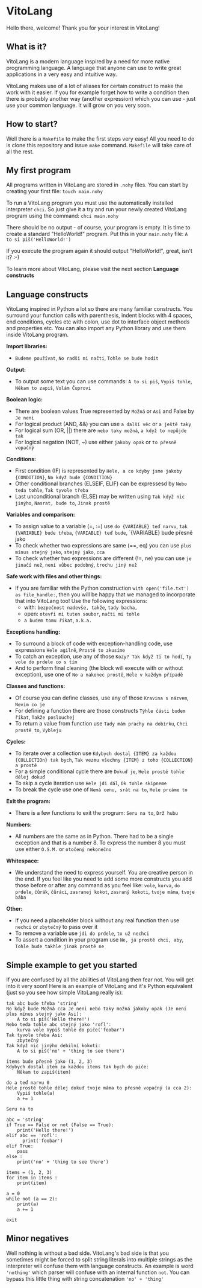 VitoLang
========

Hello there, welcome! Thank you for your interest in VitoLang!

What is it?
-----------

VitoLang is a modern language inspired by a need for more native programming language. A language that anyone
can use to write great applications in a very easy and intuitive way.

VitoLang makes use of a lot of aliases for certain construct to make the work with it easier.
If you for example forget how to write a condition then there is probably another way (another expression)
which you can use - just use your common language. It will grow on you very soon.

How to start?
-------------

Well there is a `Makefile` to make the first steps very easy! All you need to do is clone this repository
and issue `make` command. `Makefile` will take care of all the rest.

My first program
----------------

All programs written in VitoLang are stored in `.nohy` files. You can start by creating your first
file: `touch main.nohy`

To run a VitoLang program you must use the automatically installed interpreter `chci`. So just give it a try and run
your newly created VitoLang program using the command: `chci main.nohy`

There should be no output - of course, your program is empty. It is time to create a standard "HelloWorld!" program.
Put this in your `main.nohy` file: `A to si piš('HelloWorld!')`

If you execute the program again it should output "HelloWorld!", great, isn't it? :-)

To learn more about VitoLang, please visit the next section **Language constructs**

Language constructs
-------------------

VitoLang inspired in Python a lot so there are many familiar constructs. You surround your function calls with
parenthesis, indent blocks with 4 spaces, end conditions, cycles etc with colon, use dot to interface object
methods and properties etc. You can also import any Python library and use them inside VitoLang program.

**Import libraries:**
- `Budeme používat`, `No radši mi načti`, `Tohle se bude hodit`

**Output:**
- To output some text you can use commands: `A to si piš`, `Vypiš tohle`, `Někam to zapiš`, `Volám Čuprovi`

**Boolean logic:**
- There are boolean values True represented by `Možná` or `Asi` and False by `Je neni`
- For logical product (AND, &&) you can use `a další věc` or `a ještě taky`
- For logical sum (OR, ||) there are `nebo taky možná`, `a když to nepůjde tak`
- For logical negation (NOT, ~) use either `jakoby opak` or `to přesně vopačný`

**Conditions:**
- First condition (IF) is represented by `Hele, a co kdyby jsme jakoby {CONDITION}`, `No když bude {CONDITION}`
- Other conditional branches (ELSEIF, ELIF) can be expressesd by `Nebo teda tohle`, `Tak tyvole třeba`
- Last unconditional branch (ELSE) may be written using `Tak když nic jinýho`, `Nasrat, bude to`, `Jinak prostě`

**Variables and comparison:**
- To assign value to a variable (=, :=) use `do {VARIABLE} teď narvu`, `tak {VARIABLE} bude třeba`,
  `{VARIABLE} teď bude`, `{VARIABLE} bude přesně jako
- To check whether two expressions are same (==, eq) you can use `plus mínus stejný jako`, `stejný jako`, `cca`
- To check whether two expressions are different (!=, ne) you can use `je jinačí než`, `není vůbec podobný`,
  `trochu jiný než`

**Safe work with files and other things:**
- If you are familiar with the Python construction `with open('file.txt') as file_handle:`, then you will be happy
  that we managed to incorporate that into VitoLang too! Use the following expressions:
    - with: `bezpečnost nadevše, takže`, `tady bacha, `
    - open: `otevři mi tuten soubor`, `načti mi tohle`
    - `a budem tomu říkat`, `a.k.a.`

**Exceptions handling:**
- To surround a block of code with exception-handling code, use expressions `Hele agilně`, `Prostě to zkusíme`
- To catch an exception, use any of those `Kozy? Tak když ti to hodí`, `Ty vole do prdele co s tím`
- And to perform final cleaning (the block will execute with or without exception), use one of `No a nakonec prostě`,
  `Hele v každym případě`

**Classes and functions:**
- Of course you can define classes, use any of those `Kravina s názvem`, `Nevim co je`
- For defining a function there are those constructs `Týhle části budem říkat`, `Takže poslouchej`
- To return a value from function use `Tady mám prachy na dobírku`, `Chci prostě to`, `Vybleju`

**Cycles:**
- To iterate over a collection use `Kdybych dostal {ITEM} za každou {COLLECTIOn} tak bych`,
  `Tak vezmu všechny {ITEM} z toho {COLLECTION} a prostě`
- For a simple conditional cycle there are `Dokuď je`, `Hele prostě tohle dělej dokuď`
- To skip a cycle iteration use `Hele jdi dál`, `Ok tohle skipneme`
- To break the cycle use one of `Nemá cenu, srát na to`, `Hele prcáme to`

**Exit the program:**
- There is a few functions to exit the program: `Seru na to`, `Drž hubu`

**Numbers:**
- All numbers are the same as in Python. There had to be a single exception and that is a number 8. To express
  the number 8 you must use either `O.S.M.` or `otočený nekonečno`

**Whitespace:**
- We understand the need to express yourself. You are creative person in the end. If you feel like you need to add
  some more constructs you add those before or after any command as you feel like: `vole`, `kurva`, `do prdele`,
  `čůrák`, `čůráci`, `zasranej kokot`, `zasraný kokoti`, `tvoje máma`, `tvoje bába`

**Other:**
- If you need a placeholder block without any real function then use `nechci` or `zbytečný` to pass over it
- To remove a variable use `jdi do prdele`, `to už nechci`
- To assert a condition in your program use `Ne, já prostě chci, aby`, `Tohle bude takhle jinak prostě ne`

Simple example to get you started
---------------------------------

If you are confused by all the abilities of VitoLang then fear not. You will get into it very soon!
Here is an example of VitoLang and it's Python equivalent (just so you see how simple VitoLang really is):

```
tak abc bude třeba 'string'
No když bude Možná cca Je neni nebo taky možná jakoby opak (Je neni plus mínus stejný jako Asi):
    A to si piš('Hello there!')
Nebo teda tohle abc stejný jako 'rofl':
    kurva vole Vypiš tohle do piče('foobar')
Tak tyvole třeba Asi:
    zbytečný
Tak když nic jinýho debilní kokoti:
    A to si piš('no' + 'thing to see there')

items bude přesně jako (1, 2, 3)
Kdybych dostal item za každou items tak bych do piče:
    Někam to zapiš(item)

do a teď narvu 0
Hele prostě tohle dělej dokuď tvoje máma to přesně vopačný (a cca 2):
    Vypiš tohle(a)
    a += 1

Seru na to
```

```
abc = 'string'
if True == False or not (False == True):
    print('Hello there!')
elif abc == 'rofl':
      print('foobar')
elif True:
    pass
else :
    print('no' + 'thing to see there')

items = (1, 2, 3)
for item in items :
    print(item)

a = 0
while not (a == 2):
    print(a)
    a += 1

exit
```

Minor negatives
---------------

Well nothing is without a bad side. VitoLang's bad side is that you sometimes might be forced to split string
literals into multiple strings as the interpreter will confuse them with language constructs. An example is word
`'nothing'` which parser will confuse with an internal function `not`. You can bypass this little thing with string
concatenation `'no' + 'thing'`
